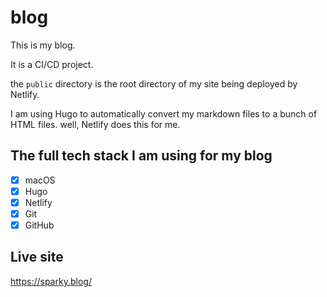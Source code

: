 # blog

This is my blog.

It is a CI/CD project.

the `public` directory is the root directory of my site being deployed by Netlify.

I am using Hugo to automatically convert my markdown files to a bunch of HTML files. well, Netlify does this for me.

## The full tech stack I am using for my blog
- [x] macOS
- [x] Hugo
- [x] Netlify
- [x] Git
- [x] GitHub

## Live site
https://sparky.blog/

